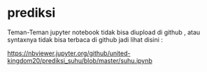 # prediksi

Teman-Teman jupyter notebook tidak bisa diupload di github , atau syntaxnya tidak bisa terbaca di github jadi lihat disini :

https://nbviewer.jupyter.org/github/united-kingdom20/prediksi_suhu/blob/master/suhu.ipynb
